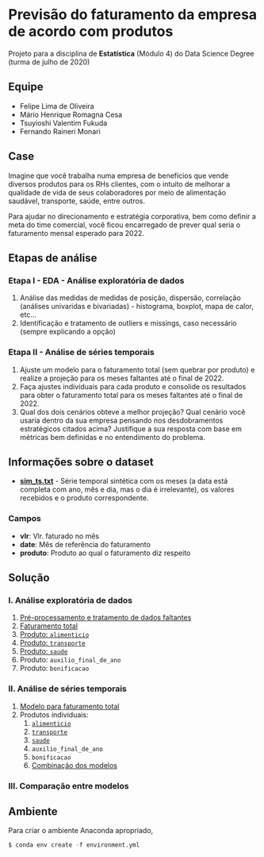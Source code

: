 # Previsão do faturamento da empresa de acordo com produtos

Projeto para a disciplina de **Estatística** (Módulo 4) do Data Science Degree (turma de julho de 2020)

## Equipe

* Felipe Lima de Oliveira
* Mário Henrique Romagna Cesa
* Tsuyioshi Valentim Fukuda
* Fernando Raineri Monari

## Case

Imagine que você trabalha numa empresa de benefícios que vende diversos produtos para os RHs clientes, com o intuito de melhorar a qualidade de vida de seus colaboradores por meio de alimentação saudável, transporte, saúde, entre outros.

Para ajudar no direcionamento e estratégia corporativa, bem como definir a meta do time comercial, você ficou encarregado de prever qual seria o faturamento mensal esperado para 2022.

## Etapas de análise

### Etapa I - **EDA - Análise exploratória de dados**

1. Análise das medidas de medidas de posição, dispersão, correlação (análises univaridas e bivariadas) - histograma, boxplot, mapa de calor, etc...
2. Identificação e tratamento de outliers e missings, caso necessário (sempre explicando a opção)

### Etapa II - **Análise de séries temporais**

1. Ajuste um modelo para o faturamento total (sem quebrar por produto) e realize a projeção para os meses faltantes até o final de 2022.
2. Faça ajustes indivíduais para cada produto e consolide os resultados para obter o faturamento total para os meses faltantes até o final de 2022.
3. Qual dos dois cenários obteve a melhor projeção? Qual cenário você usaria dentro da sua empresa pensando nos desdobramentos estratégicos citados acima? Justifique a sua resposta com base em métricas bem definidas e no entendimento do problema.

## Informações sobre o dataset

* **[sim_ts.txt](data/sim_ts.txt)** - Série temporal sintética com os meses (a data está completa com ano, mês e dia, mas o dia é irrelevante), os valores recebidos e o produto correspondente.

### Campos

* **vlr**: Vlr. faturado no mês
* **date**: Mês de referência do faturamento
* **produto**: Produto ao qual o faturamento diz respeito

## Solução

### I. Análise exploratória de dados

1. [Pré-processamento e tratamento de dados faltantes](notebooks_exploration/1-previsao_faturamento_preproc.ipynb)
2. [Faturamento total](notebooks_exploration/2-faturamento_total.ipynb)
3. [Produto: `alimenticio`](notebooks_exploration/3-produto_alimenticio.ipynb)
4. [Produto: `transporte`](notebooks_exploration/4-produto_transporte.ipynb)
5. [Produto: `saude`](notebooks_exploration/5-produto_saude.ipynb)
6. Produto: `auxilio_final_de_ano`
7. Produto: `bonificacao`

### II. Análise de séries temporais

1. [Modelo para faturamento total](notebooks_models/total_arima.ipynb)
2. Produtos individuais:
   1. [`alimenticio`](notebooks_models/produto_alimenticio_arima.ipynb)
   2. [`transporte`](notebooks_models/produto_transporte_arima.ipynb)
   3. [`saude`](notebooks_models/produto_saude_arima.ipynb)
   4. `auxilio_final_de_ano`
   5. `bonificacao`
   6. [Combinação dos modelos](notebooks_models/todos_produtos_arima.ipynb)

### III. Comparação entre modelos

## Ambiente

Para criar o ambiente Anaconda apropriado,

```python
$ conda env create -f environment.yml
```